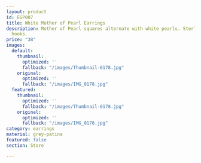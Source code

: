 ```yaml
---
layout: product
id: EGP007
title: White Mother of Pearl Earrings
description: Mother of Pearl squares alternate with white pearls. Sterling Silver
  hooks.
price: "38"
images:
  default:
    thumbnail:
      optimized: ''
      fallback: "/images/Thumbnail-0178.jpg"
    original:
      optimized: ''
      fallback: "/images/IMG_0178.jpg"
  featured:
    thumbnail:
      optimized: ''
      fallback: "/images/Thumbnail-0178.jpg"
    original:
      optimized: ''
      fallback: "/images/IMG_0178.jpg"
category: earrings
material: grey-patina
featured: false
section: Store

---
```

